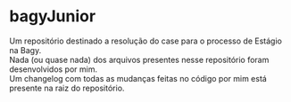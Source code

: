 # bagyJunior

Um repositório destinado a resolução do case para o processo de Estágio na Bagy.  
Nada (ou quase nada) dos arquivos presentes nesse repositório foram desenvolvidos por mim.  
Um changelog com todas as mudanças feitas no código por mim está presente na raiz do repositório.  